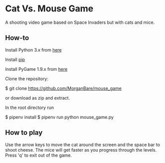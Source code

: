 # Cat Vs. Mouse Game

A shooting video game based on Space Invaders but with cats and mice.

## How-to 

Install Python 3.x from [here](https://www.python.org/)

Install [pip](https://pypi.org/project/pip/)

Install PyGame 1.9.x from [here](https://www.pygame.org/news)

Clone the repository:

$ git clone https://github.com/MorganBare/mouse_game

or download as zip and extract.

In the root directory run

$ pipenv install
$ pipenv run python mouse_game.py

## How to play

Use the arrow keys to move the cat around the screen and the space bar to shoot cheese.
The mice will get faster as you progress through the levels.
Press 'q' to exit out of the game.

